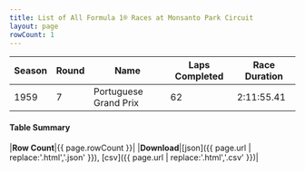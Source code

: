 ```yaml
---
title: List of All Formula 1® Races at Monsanto Park Circuit
layout: page
rowCount: 1
---
```


| Season | Round | Name | Laps Completed | Race Duration |
|--|--|--|--|--|
| 1959 | 7 | Portuguese Grand Prix | 62 | 2:11:55.41 |

#### Table Summary

|**Row Count**|{{ page.rowCount }}|
|**Download**|[json]({{ page.url | replace:'.html','.json' }}), [csv]({{ page.url | replace:'.html','.csv' }})|
